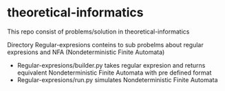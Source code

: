 # theoretical-informatics

This repo consist of problems/solution in theoretical-informatics



Directory Regular-expresions conteins to sub probelms about regular expresions and NFA (Nondeterministic Finite Automata)

* Regular-expresions/builder.py  takes regular expresion and returns equivalent Nondeterministic Finite Automata with pre defined format
* Regular-expresions/run.py simulates Nondeterministic Finite Automata
